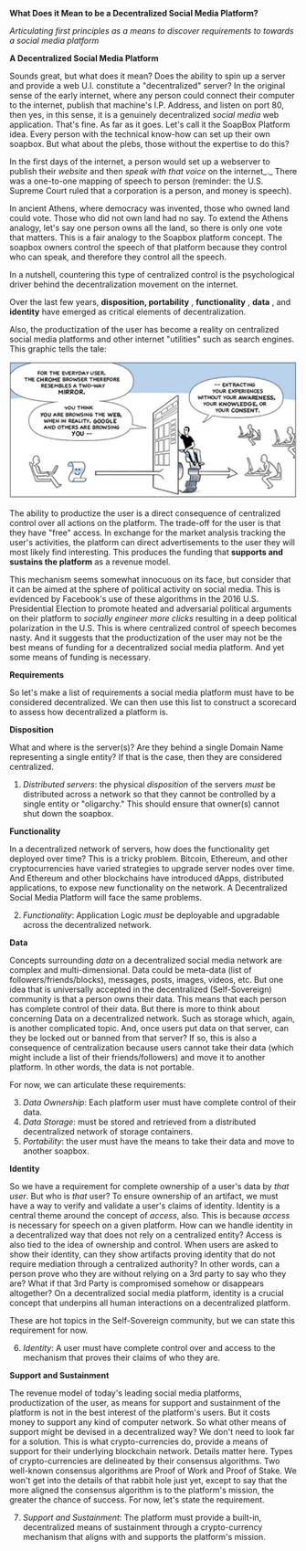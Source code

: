**What Does it Mean to be a Decentralized Social Media Platform?**

_Articulating first principles as a means to discover requirements to towards a social media platform_

**A Decentralized Social Media Platform**

Sounds great, but what does it mean? Does the ability to spin up a server and provide a web U.I. constitute a &quot;decentralized&quot; server? In the original sense of the early internet, where any person could connect their computer to the internet, publish that machine&#39;s I.P. Address, and listen on port 80, then yes, in this sense, it is a genuinely decentralized _social media_ web application. That&#39;s fine. As far as it goes. Let&#39;s call it the SoapBox Platform idea. Every person with the technical know-how can set up their own soapbox. But what about the plebs, those without the expertise to do this?

In the first days of the internet, a person would set up a webserver to publish their _website_ and then _speak with that voice_ on the internet_._ There was a one-to-one mapping of speech to person (reminder: the U.S. Supreme Court ruled that a corporation is a person, and money is speech).

In ancient Athens, where democracy was invented, those who owned land could vote. Those who did not own land had no say. To extend the Athens analogy, let&#39;s say one person owns all the land, so there is only one vote that matters. This is a fair analogy to the Soapbox platform concept. The soapbox owners control the speech of that platform because they control who can speak, and therefore they control all the speech.

In a nutshell, countering this type of centralized control is the psychological driver behind the decentralization movement on the internet.

Over the last few years, **disposition, portability** , **functionality** , **data** , and **identity** have emerged as critical elements of decentralization.

Also, the productization of the user has become a reality on centralized social media platforms and other internet &quot;utilities&quot; such as search engines. This graphic tells the tale:

![](users-as-product.jpg)

The ability to productize the user is a direct consequence of centralized control over all actions on the platform. The trade-off for the user is that they have &quot;free&quot; access. In exchange for the market analysis tracking the user&#39;s activities, the platform can direct advertisements to the user they will most likely find interesting. This produces the funding that **supports and sustains the platform** as a revenue model.

This mechanism seems somewhat innocuous on its face, but consider that it can be aimed at the sphere of political activity on social media. This is evidenced by Facebook&#39;s use of these algorithms in the 2016 U.S. Presidential Election to promote heated and adversarial political arguments on their platform to _socially engineer more clicks_ resulting in a deep political polarization in the U.S. This is where centralized control of speech becomes nasty. And it suggests that the productization of the user may not be the best means of funding for a decentralized social media platform. And yet some means of funding is necessary.

**Requirements**

So let&#39;s make a list of requirements a social media platform must have to be considered decentralized. We can then use this list to construct a scorecard to assess how decentralized a platform is.

**Disposition**

What and where is the server(s)? Are they behind a single Domain Name representing a single entity? If that is the case, then they are considered centralized.

1. _Distributed servers_: the physical _disposition_ of the servers _must_ be distributed across a network so that they cannot be controlled by a single entity or &quot;oligarchy.&quot; This should ensure that owner(s) cannot shut down the soapbox.

**Functionality**

In a decentralized network of servers, how does the functionality get deployed over time? This is a tricky problem. Bitcoin, Ethereum, and other cryptocurrencies have varied strategies to upgrade server nodes over time. And Ethereum and other blockchains have introduced dApps, distributed applications, to expose new functionality on the network. A Decentralized Social Media Platform will face the same problems.

2. _Functionality_: Application Logic _must_ be deployable and upgradable across the decentralized network.

**Data**

Concepts surrounding _data_ on a decentralized social media network are complex and multi-dimensional. Data could be meta-data (list of followers/friends/blocks), messages, posts, images, videos, etc. But one idea that is universally accepted in the decentralized (Self-Sovereign) community is that a person owns their data. This means that each person has complete control of their data. But there is more to think about concerning Data on a decentralized network. Such as storage which, again, is another complicated topic. And, once users put data on that server, can they be locked out or banned from that server? If so, this is also a consequence of centralization because users cannot take their data (which might include a list of their friends/followers) and move it to another platform. In other words, the data is not portable.

For now, we can articulate these requirements:

3. _Data Ownership_: Each platform user must have complete control of their data.
4. _Data Storage_: must be stored and retrieved from a distributed decentralized network of storage containers.
5. _Portability_: the user must have the means to take their data and move to another soapbox.

**Identity**

So we have a requirement for complete ownership of a user&#39;s data by _that user_. But who is _that_ user? To ensure ownership of an artifact, we must have a way to verify and validate a user&#39;s claims of identity. Identity is a central theme around the concept of _access_, also. This is because _access_ is necessary for speech on a given platform. How can we handle identity in a decentralized way that does not rely on a centralized entity? Access is also tied to the idea of ownership and control. When users are asked to show their identity, can they show artifacts proving identity that do not require mediation through a centralized authority? In other words, can a person prove who they are without relying on a 3rd party to say who they are? What if that 3rd Party is compromised somehow or disappears altogether? On a decentralized social media platform, identity is a crucial concept that underpins all human interactions on a decentralized platform.

These are hot topics in the Self-Sovereign community, but we can state this requirement for now.

6. _Identity_: A user must have complete control over and access to the mechanism that proves their claims of who they are.

**Support and Sustainment**

The revenue model of today&#39;s leading social media platforms, productization of the user, as means for support and sustainment of the platform is not in the best interest of the platform&#39;s users. But it costs money to support any kind of computer network. So what other means of support might be devised in a decentralized way? We don&#39;t need to look far for a solution. This is what crypto-currencies do, provide a means of support for their underlying blockchain network. Details matter here. Types of crypto-currencies are delineated by their consensus algorithms. Two well-known consensus algorithms are Proof of Work and Proof of Stake. We won&#39;t get into the details of that rabbit hole just yet, except to say that the more aligned the consensus algorithm is to the platform&#39;s mission, the greater the chance of success. For now, let&#39;s state the requirement.

7. _Support and Sustainment_: The platform must provide a built-in, decentralized means of sustainment through a crypto-currency mechanism that aligns with and supports the platform&#39;s mission.
